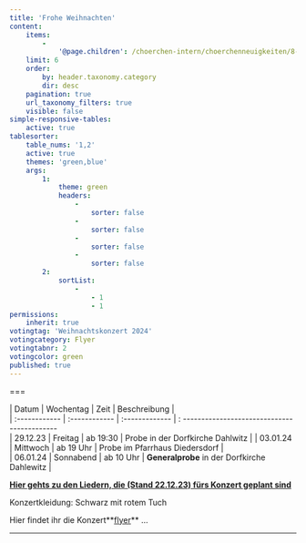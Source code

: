 ```yaml
---
title: 'Frohe Weihnachten'
content:
    items:
        -
            '@page.children': /choerchen-intern/choerchenneuigkeiten/8-wochen-bis-zum-konzert
    limit: 6
    order:
        by: header.taxonomy.category
        dir: desc
    pagination: true
    url_taxonomy_filters: true
    visible: false
simple-responsive-tables:
    active: true
tablesorter:
    table_nums: '1,2'
    active: true
    themes: 'green,blue'
    args:
        1:
            theme: green
            headers:
                -
                    sorter: false
                -
                    sorter: false
                -
                    sorter: false
                -
                    sorter: false
        2:
            sortList:
                -
                    - 1
                    - 1
permissions:
    inherit: true
votingtag: 'Weihnachtskonzert 2024'
votingcategory: Flyer
votingtabnr: 2
votingcolor: green
published: true
---
```


===



| Datum | Wochentag | Zeit | Beschreibung |  
| :------------ | :------------ | :------------- | : -------------------------------------------  
| 29.12.23 | Freitag | ab 19:30 | Probe in der Dorfkirche Dahlwitz |
| 03.01.24 | Mittwoch | ab 19 Uhr | Probe im Pfarrhaus Diedersdorf |  
| 06.01.24 | Sonnabend | ab 10 Uhr | **Generalprobe** in der Dorfkirche Dahlewitz |  




[<i class="fa fa-hand-o-right"></i><b> Hier gehts zu den Liedern, die (Stand 22.12.23) fürs Konzert geplant sind </b><i class="fa fa-hand-o-left"></i> ](/choerchen-intern/choerchennoten/tag:Weihnachtskonzert%202024/query:Weihnachtskonzert%202024)


Konzertkleidung: Schwarz mit rotem Tuch

Hier findet ihr die Konzert**[flyer](.#flyer)** ... 
<span id=flyer></span>



---

